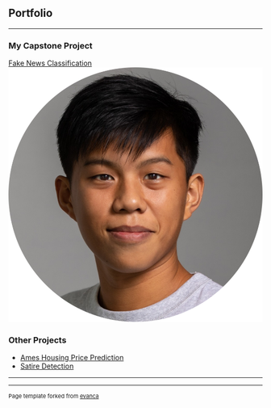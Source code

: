 ## Portfolio

---

### My Capstone Project

[Fake News Classification](/FakeNewsClassification/)
<img src="images/oooo.plus_139.png?width=80?height=80/">



### Other Projects

- [Ames Housing Price Prediction](/Project2Ames/)
- [Satire Detection](/Satire-Detection/)


---




---
<p style="font-size:11px">Page template forked from <a href="https://github.com/evanca/quick-portfolio">evanca</a></p>
<!-- Remove above link if you don't want to attibute -->
